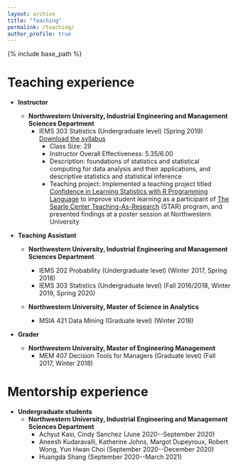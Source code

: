 ```yaml
---
layout: archive
title: "Teaching"
permalink: /teaching/
author_profile: true
---
```


{% include base_path %}

Teaching experience
======

* **Instructor**
    * **Northwestern University, Industrial Engineering and Management Sciences Department**
        + IEMS 303 Statistics (Undergraduate level) (Spring 2019) [Download the syllabus]({{https://ozgesurer.github.io}}/files/IEMS303_Syllabus.pdf)
            - Class Size: 29
            - Instructor Overall Effectiveness: 5.35/6.00
            - Description: foundations of statistics and statistical computing for data analysis and their applications, and descriptive statistics and statistical inference
            - Teaching project: Implemented a teaching project titled [Confidence in Learning Statistics with R Programming Language]({{https://ozgesurer.github.io}}/files/STAR_poster.pdf) to improve student learning as a participant of [The Searle Center Teaching-As-Research](https://www.northwestern.edu/searle/initiatives/grad/cirtl/searle-teaching-as-research-program/index.html) (STAR) program, and presented findings at a poster session at Northwestern University


* **Teaching Assistant**
     * **Northwestern University, Industrial Engineering and Management Sciences Department**
          - IEMS 202 Probability (Undergraduate level) (Winter 2017, Spring 2018)
          - IEMS 303 Statistics (Undergraduate level) (Fall 2016/2018, Winter 2019, Spring 2020)

     * **Northwestern University, Master of Science in Analytics**
          - MSIA 421 Data Mining (Graduate level) (Winter 2018)

* **Grader**    
     * **Northwestern University, Master of Engineering Management**
        - MEM 407 Decision Tools for Managers (Graduate level) (Fall 2017, Winter 2018)

Mentorship experience		
======

* **Undergraduate students**
    * **Northwestern University, Industrial Engineering and Management Sciences Department**
        + Achyut Kasi, Cindy Sanchez (June 2020--September 2020)
        + Aneesh Kudaravalli, Katherine Johns, Margot Dupeyroux, Robert Wong, Yun Hwan Choi (September 2020--December 2020)
        + Huangda Shang (September 2020--March 2021)
